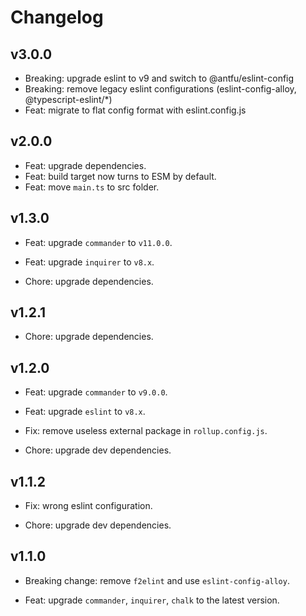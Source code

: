# Changelog

## v3.0.0

- Breaking: upgrade eslint to v9 and switch to @antfu/eslint-config
- Breaking: remove legacy eslint configurations (eslint-config-alloy, @typescript-eslint/*)
- Feat: migrate to flat config format with eslint.config.js

## v2.0.0

- Feat: upgrade dependencies.
- Feat: build target now turns to ESM by default.
- Feat: move `main.ts` to src folder.

## v1.3.0

- Feat: upgrade `commander` to `v11.0.0`.

- Feat: upgrade `inquirer` to `v8.x`.

- Chore: upgrade dependencies.

## v1.2.1

- Chore: upgrade dependencies.

## v1.2.0

- Feat: upgrade `commander` to `v9.0.0`.

- Feat: upgrade `eslint` to `v8.x`.

- Fix: remove useless external package in `rollup.config.js`.

- Chore: upgrade dev dependencies.

## v1.1.2

- Fix: wrong eslint configuration.

- Chore: upgrade dev dependencies.

## v1.1.0

- Breaking change: remove `f2elint` and use `eslint-config-alloy`.

- Feat: upgrade `commander`, `inquirer`, `chalk` to the latest version.
